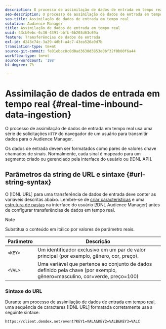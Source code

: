 ```yaml
---
description: O processo de assimilação de dados de entrada em tempo real usa uma série de solicitações HTTP do navegador de um usuário para transmitir dados para o Audience Manager.
seo-description: O processo de assimilação de dados de entrada em tempo real usa uma série de solicitações HTTP do navegador de um usuário para transmitir dados para o Audience Manager.
seo-title: Assimilação de dados de entrada em tempo real
solution: Audience Manager
title: Assimilação de dados de entrada em tempo real
uuid: 43cb0ebc-6c36-4391-bbfb-6b203d63c69a
feature: Transferências de dados de entrada
exl-id: d243c74c-3a29-4dbf-a4c7-43ea526a9d7b
translation-type: tm+mt
source-git-commit: fe01ebac8c0d0ad3630d3853e0bf32f0b00f6a44
workflow-type: tm+mt
source-wordcount: '198'
ht-degree: 7%

---
```


# Assimilação de dados de entrada em tempo real {#real-time-inbound-data-ingestion}

O processo de assimilação de dados de entrada em tempo real usa uma série de solicitações `HTTP` do navegador de um usuário para transmitir dados para o Audience Manager.

<!-- c_rt_inbound_real_time.xml -->

Os dados de entrada devem ser formatados como pares de valores chave chamados de sinais. Normalmente, cada sinal é mapeado para um segmento criado ou gerenciado pela interface do usuário ou [!DNL API].

## Parâmetros da string de URL e sintaxe {#url-string-syntax}

O [!DNL URL] para uma transferência de dados de entrada deve conter as variáveis descritas abaixo. Lembre-se de [criar características](../../../features/traits/create-onboarded-rule-based-traits.md) e uma [estrutura de pastas](../../../features/traits/trait-storage.md#create-trait-storage-folder) na interface do usuário [!DNL Audience Manager] antes de configurar transferências de dados em tempo real.

>[!NOTE]
>
>Substitua o conteúdo em itálico por valores de parâmetro reais.

| Parâmetro | Descrição |
|---|---|
| `<KEY>` | Um identificador exclusivo em um par de valor principal (por exemplo, gênero, cor, preço). |
| `<VAL>` | Uma variável que pertence ao conjunto de dados definido pela chave (por exemplo, gênero=masculino, cor=verde, preço=100) |

### Sintaxe do URL

Durante um processo de assimilação de dados de entrada em tempo real, uma sequência de caracteres [!DNL URL] formatada corretamente usa a seguinte sintaxe:

```
https://client.demdex.net/event?KEY1=VALA&KEY2=VALB&KEY3=VALC
```
